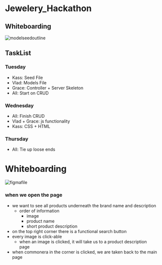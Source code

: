 # Jewelery_Hackathon

## Whiteboarding 
![modelseedoutline](https://i.imgur.com/Z2mHsPc.png)

## TaskList 

### Tuesday 
* Kass: Seed File 
* Vlad: Models File 
* Grace: Controller + Server Skeleton  
* All: Start on CRUD 

### Wednesday 
* All: Finish CRUD 
* Vlad + Grace: js functionality 
* Kass: CSS + HTML

### Thursday 
* All: Tie up loose ends 

# Whiteboarding 

![figmafile](https://i.imgur.com/EzmeiCL.png)

### when we open the page
* we want to see all products underneath the brand name and description 
    * order of information 
        * image 
        * product name
        * short product description
* on the top right corner there is a functional search button 
* every image is click-able 
    * when an image is clicked, it will take us to a product description page 
* when commonera in the corner is clicked, we are taken back to the main page